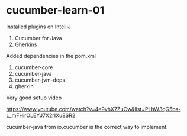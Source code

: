 # cucumber-learn-01

Installed plugins on IntelliJ
1. Cucumber for Java
2. Gherkins

Added dependencies in the pom.xml
1. cucumber-core
2. cucumber-java
3. cucumber-jvm-deps
4. gherkin

Very good setup video

https://www.youtube.com/watch?v=4e9vhX7ZuCw&list=PLhW3qG5bs-L_mFHirOLEYJ7X2rIXu8SR2

cucumber-java from io.cucumber is the correct way to implement.


